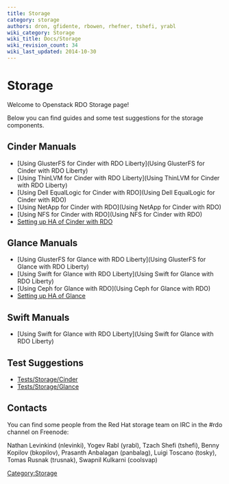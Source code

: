 ```yaml
---
title: Storage
category: storage
authors: dron, gfidente, rbowen, rhefner, tshefi, yrabl
wiki_category: Storage
wiki_title: Docs/Storage
wiki_revision_count: 34
wiki_last_updated: 2014-10-30
---
```


# Storage

Welcome to Openstack RDO Storage page!

Below you can find guides and some test suggestions for the storage components.

## Cinder Manuals

*   [Using GlusterFS for Cinder with RDO Liberty](Using GlusterFS for Cinder with RDO Liberty)
*   [Using ThinLVM for Cinder with RDO Liberty](Using ThinLVM for Cinder with RDO Liberty)
*   [Using Dell EqualLogic for Cinder with RDO](Using Dell EqualLogic for Cinder with RDO)
*   [Using NetApp for Cinder with RDO](Using NetApp for Cinder with RDO)
*   [Using NFS for Cinder with RDO](Using NFS for Cinder with RDO)
*   [Setting up HA of Cinder with
    RDO](/storage/Cinder/setting-up-ha-of-cinder)

## Glance Manuals

*   [Using GlusterFS for Glance with RDO Liberty](Using GlusterFS for Glance with RDO Liberty)
*   [Using Swift for Glance with RDO Liberty](Using Swift for Glance with RDO Liberty)
*   [Using Ceph for Glance with RDO](Using Ceph for Glance with RDO)
*   [Setting up HA of Glance](/storage/Glance/setting-up-ha-of-glance)

## Swift Manuals

*   [Using Swift for Glance with RDO Liberty](Using Swift for Glance with RDO Liberty)

## Test Suggestions

*   [Tests/Storage/Cinder](Tests/Storage/Cinder)
*   [Tests/Storage/Glance](Tests/Storage/Glance)

## Contacts

You can find some people from the Red Hat storage team on IRC in the #rdo channel on Freenode:

Nathan Levinkind (nlevinki), Yogev Rabl (yrabl), Tzach Shefi (tshefi), Benny Kopilov (bkopilov), Prasanth Anbalagan (panbalag), Luigi Toscano (tosky), Tomas Rusnak (trusnak), Swapnil Kulkarni (coolsvap)

<Category:Storage>
